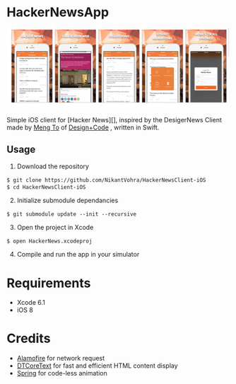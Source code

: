 # HackerNewsApp

![](ScreenShots/ScreenShot-Screens.png)

Simple iOS client for [Hacker News][], inspired by the DesigerNews Client made by [Meng To](https://github.com/MengTo) of [Design+Code]() , written in Swift.

## Usage

1) Download the repository

```
$ git clone https://github.com/NikantVohra/HackerNewsClient-iOS
$ cd HackerNewsClient-iOS
```
    
2) Initialize submodule dependancies

```
$ git submodule update --init --recursive
```

3) Open the project in Xcode

```
$ open HackerNews.xcodeproj
```

4) Compile and run the app in your simulator


# Requirements

- Xcode 6.1
- iOS 8

# Credits

- [Alamofire][] for network request
- [DTCoreText][] for fast and efficient HTML content display
- [Spring][] for code-less animation

[Alamofire]:https://github.com/Alamofire/Alamofire
[DTCoreText]:https://github.com/Cocoanetics/DTCoreText
[Design+Code]:http://designcode.io
[Designer News]:https://news.layervault.com
[Spring]:https://github.com/MengTo/Spring
